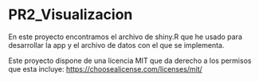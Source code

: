 # PR2_Visualizacion
En este proyecto encontramos el archivo de shiny.R que he usado para desarrollar la app y el archivo de datos con el que se implementa.

Este proyecto dispone de una licencia MIT que da derecho a los permisos que esta incluye: https://choosealicense.com/licenses/mit/
